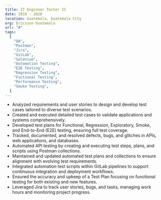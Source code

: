 ```yaml
---
title: IT Engineer Tester II
date: 2019 - 2020
location: Guatemala, Guatemala City
org: Ericsson Guatemala
url: "#"
tags:
  [
    "QA",
    "Postman",
    "Jira",
    "GitLab",
    "Selenium",
    "Automation Testing",
    "E2E Testing",
    "Regression Testing",
    "Fuctional Testing",
    "Performance Testing",
    "Smoke Testing",
  ]
---
```


- Analyzed requirements and user stories to design and develop test cases tailored to diverse test scenarios.
- Created and executed detailed test cases to validate applications and systems comprehensively.
- Developed test plans for Functional, Regression, Exploratory, Smoke, and End-to-End (E2E) testing, ensuring full test coverage.
- Tracked, documented, and resolved defects, bugs, and glitches in APIs, web applications, and databases.
- Automated API testing by creating and executing test steps, plans, and scripts using Postman collections.
- Maintained and updated automated test plans and collections to ensure alignment with evolving test requirements.
- Integrated automation test scripts within GitLab pipelines to support continuous integration and deployment workflows.
- Ensured the accuracy and upkeep of a Test Plan focusing on functional testing for both existing and new features.
- Leveraged Jira to track user stories, bugs, and tasks, managing work hours and monitoring project progress.
